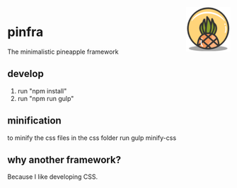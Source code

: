 <img align="right" width="100" height="100" src="/favicons/ms-icon-144x144.png" alt="pineapple-Logo" />

# pinfra
The minimalistic pineapple framework

## develop
1. run "npm install"
2. run "npm run gulp"

## minification
to minify the css files in the css folder run
gulp minify-css

## why another framework?
Because I like developing CSS.
